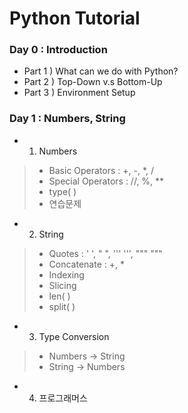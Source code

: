 # Python Tutorial

### Day 0 : Introduction
- Part 1 ) What can we do with Python?
- Part 2 ) Top-Down v.s Bottom-Up
- Part 3 ) Environment Setup

### Day 1 : Numbers, String
- 1. Numbers
> - Basic Operators : +, -, *, /
> - Special Operators : //, %, **
> - type( )
> - 연습문제

- 2. String
> - Quotes : ' ', " ", ''' ''', """ """
> - Concatenate : +, *
> - Indexing
> - Slicing
> - len( )
> - split( )

- 3. Type Conversion
> - Numbers -> String
> - String -> Numbers

- 4. 프로그래머스
